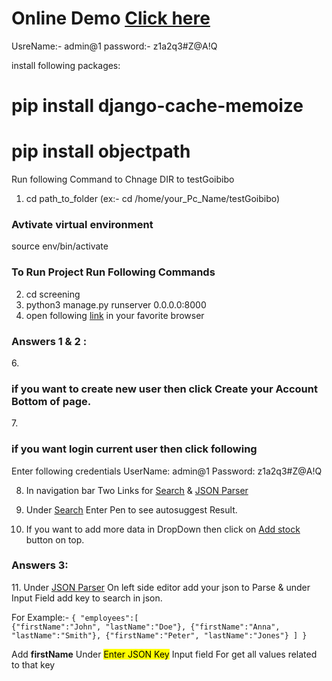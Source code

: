 # Online Demo <a href="http://jasbir.pythonanywhere.com/dashboard/">Click here</a>
UsreName:- admin@1
password:- z1a2q3#Z@A!Q

install following packages:
# pip install django-cache-memoize       
# pip install objectpath

Run following Command to Chnage DIR to testGoibibo

1. cd path_to_folder (ex:- cd /home/your_Pc_Name/testGoibibo)

<h3>Avtivate virtual environment </h3>
<label> source env/bin/activate</label>

<h3> To Run Project Run Following Commands </h3>

2. cd screening
3. python3 manage.py runserver 0.0.0.0:8000
5. open following <a href="http://localhost:8000/">link</a> in your favorite browser

<h3>Answers 1 & 2 :</h3>
6. <h3>if you want to create new user then click Create your Account Bottom of page.</h3>
7. <h3>if you want login current user then click following <a href="http://localhost:8000/"></a></h3>
<label>Enter following credentials</label>
<span>UserName: admin@1</span>
<span>Password: z1a2q3#Z@A!Q</span>

8. <label>In navigation bar Two Links for <a href="http://localhost:8000/dashboard/">Search</a>  & <a href="http://localhost:8000/dashboard/jsonParser/">JSON Parser</a></label>

9. Under <a href="http://localhost:8000/dashboard/">Search</a> Enter Pen to see autosuggest Result.
10. If you want to add more data in DropDown then click on <a href="http://localhost:8000/dashboard/addStock">Add stock</a> button on top.


<h3>Answers 3:</h3>
11. Under <a href="http://localhost:8000/dashboard/jsonParser/">JSON Parser</a> On left side editor add your json to Parse & under Input Field add key to search in json.

<label>For Example:-</label>
<code>{
"employees":[
    {"firstName":"John", "lastName":"Doe"}, 
    {"firstName":"Anna", "lastName":"Smith"},
    {"firstName":"Peter", "lastName":"Jones"}
]
}
</code>

<label>Add <strong>firstName</strong> Under <mark>Enter JSON Key</mark> Input field For get all values related to that key</label>



